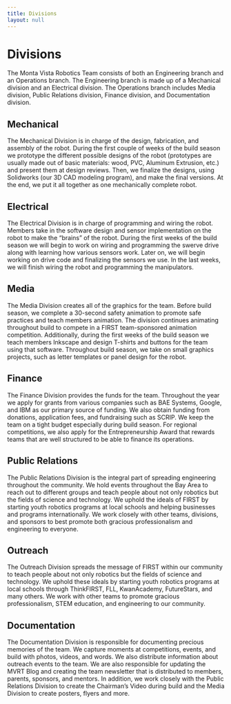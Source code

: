 ```yaml
---
title: Divisions
layout: null
---
```


# Divisions

The Monta Vista Robotics Team consists of both an Engineering branch and an
Operations branch. The Engineering branch is made up of a Mechanical division
and an Electrical division. The Operations branch includes Media division,
Public Relations division, Finance division, and Documentation division.

## Mechanical

The Mechanical Division is in charge of the design, fabrication, and assembly of
the robot. During the first couple of weeks of the build season we prototype the
different possible designs of the robot (prototypes are usually made out of
basic materials: wood, PVC, Aluminum Extrusion, etc.) and present them at design
reviews. Then, we finalize the designs, using Solidworks (our 3D CAD modeling
program), and make the final versions. At the end, we put it all together as one
mechanically complete robot.

## Electrical

The Electrical Division is in charge of programming and wiring the robot.
Members take in the software design and sensor implementation on the robot to
make the “brains” of the robot. During the first weeks of the build season we
will begin to work on wiring and programming the swerve drive along with
learning how various sensors work. Later on, we will begin working on drive code
and finalizing the sensors we use. In the last weeks, we will finish wiring the
robot and programming the manipulators.

## Media

The Media Division creates all of the graphics for the team. Before build
season, we complete a 30-second safety animation to promote safe practices and
teach members animation. The division continues animating throughout build to
compete in a FIRST team-sponsored animation competition. Additionally, during
the first weeks of the build season we teach members Inkscape and design
T-shirts and buttons for the team using that software. Throughout build season,
we take on small graphics projects, such as letter templates or panel design for
the robot.

## Finance

The Finance Division provides the funds for the team. Throughout the year we
apply for grants from various companies such as BAE Systems, Google, and IBM as
our primary source of funding. We also obtain funding from donations,
application fees, and fundraising such as SCRIP. We keep the team on a tight
budget especially during build season. For regional competitions, we also apply
for the Entrepreneurship Award that rewards teams that are well structured to be
able to finance its operations.

## Public Relations

The Public Relations Division is the integral part of spreading engineering
throughout the community. We hold events throughout the Bay Area to reach out to
different groups and teach people about not only robotics but the fields of
science and technology. We uphold the ideals of FIRST by starting youth robotics
programs at local schools and helping businesses and programs internationally.
We work closely with other teams, divisions, and sponsors to best promote both
gracious professionalism and engineering to everyone.

## Outreach

The Outreach Division spreads the message of FIRST within our community to
teach people about not only robotics but the fields of science and technology.
We uphold these ideals by starting youth robotics programs at local schools
through ThinkFIRST, FLL, KwanAcademy, FutureStars, and many others. We work
with other teams to promote gracious professionalism, STEM education, and
engineering to our community.

## Documentation

The Documentation Division is responsible for documenting precious memories of
the team. We capture moments at competitions, events, and build with photos,
videos, and words. We also distribute information about outreach events to the
team. We are also responsible for updating the MVRT Blog and creating the team
newsletter that is distributed to members, parents, sponsors, and mentors. In
addition, we work closely with the Public Relations Division to create the
Chairman’s Video during build and the Media Division to create posters, flyers
and more.
